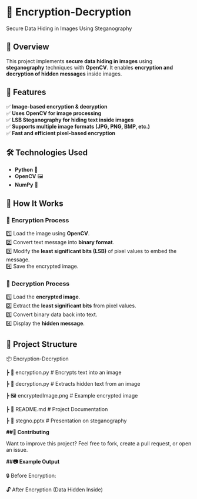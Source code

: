 # 🔐 Encryption-Decryption
Secure Data Hiding in Images Using Steganography

## 📌 Overview  
This project implements **secure data hiding in images** using **steganography** techniques with **OpenCV**. It enables **encryption and decryption of hidden messages** inside images.  

## 🚀 Features  
✅ **Image-based encryption & decryption**  
✅ **Uses OpenCV for image processing**  
✅ **LSB Steganography for hiding text inside images**  
✅ **Supports multiple image formats (JPG, PNG, BMP, etc.)**  
✅ **Fast and efficient pixel-based encryption**  

## 🛠️ Technologies Used  
- **Python** 🐍  
- **OpenCV** 🖼️  
- **NumPy** 🔢  

## 📝 How It Works  
### 🔹 Encryption Process  
1️⃣ Load the image using **OpenCV**.  
2️⃣ Convert text message into **binary format**.  
3️⃣ Modify the **least significant bits (LSB)** of pixel values to embed the message.  
4️⃣ Save the encrypted image.  

### 🔹 Decryption Process  
1️⃣ Load the **encrypted image**.  
2️⃣ Extract the **least significant bits** from pixel values.  
3️⃣ Convert binary data back into text.  
4️⃣ Display the **hidden message**.  

## 📂 Project Structure  

📦 Encryption-Decryption

┣ 📜 encryption.py # Encrypts text into an image

┣ 📜 decryption.py # Extracts hidden text from an image

┣ 🖼️ encryptedImage.png # Example encrypted image

┣ 📜 README.md # Project Documentation

┣ 📜 stegno.pptx # Presentation on steganography

**##📢 Contributing**

Want to improve this project? Feel free to fork, create a pull request, or open an issue.

**##📷 Example Output**

🔒 Before Encryption:

🔓 After Encryption (Data Hidden Inside)
